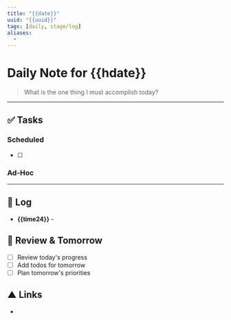 ```yaml
---
title: "{{date}}"
uuid: "{{uuid}}"
tags: [daily, stage/log]
aliases:
  - 
---
```


# Daily Note for {{hdate}}

> What is the one thing I must accomplish today?

---
## ✅ Tasks

### Scheduled
- [ ]

### Ad-Hoc

---
## 📝 Log
* **{{time24}}** - 

## 🔄 Review & Tomorrow
- [ ] Review today's progress
- [ ] Add todos for tomorrow
- [ ] Plan tomorrow's priorities

## ▲ Links
- 
